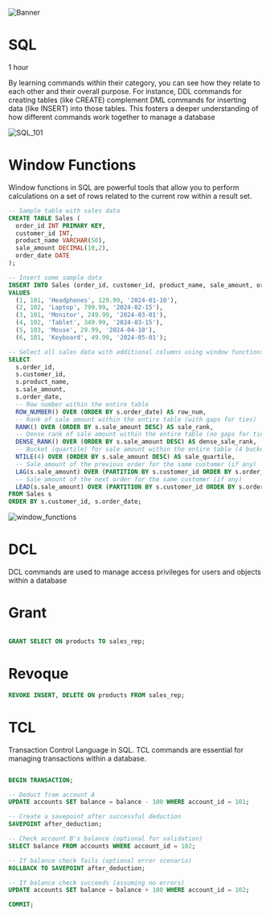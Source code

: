 ![Banner](https://github.com/AleMorales9011/ForgeWare/blob/912757a3619eb391442ee6c245fb9dd5210d952b/src/images/medium-shot-man-living-as-digital-nomad.jpg)
# SQL

1 hour

By learning commands within their category, you can see how they relate to each other and their overall purpose. For instance, DDL commands for creating tables (like CREATE) complement DML commands for inserting data (like INSERT) into those tables.  This fosters a deeper understanding of how different commands work together to manage a database

![SQL_101](https://github.com/AleMorales9011/ForgeWare/blob/912757a3619eb391442ee6c245fb9dd5210d952b/src/images/SQL_101.jpeg)

# Window Functions

Window functions in SQL are powerful tools that allow you to perform calculations on a set of rows related to the current row within a result set.

```SQL
-- Sample table with sales data
CREATE TABLE Sales (
  order_id INT PRIMARY KEY,
  customer_id INT,
  product_name VARCHAR(50),
  sale_amount DECIMAL(10,2),
  order_date DATE
);

-- Insert some sample data
INSERT INTO Sales (order_id, customer_id, product_name, sale_amount, order_date)
VALUES
  (1, 101, 'Headphones', 129.99, '2024-01-10'),
  (2, 102, 'Laptop', 799.99, '2024-02-15'),
  (3, 101, 'Monitor', 249.99, '2024-03-01'),
  (4, 102, 'Tablet', 349.99, '2024-03-15'),
  (5, 103, 'Mouse', 29.99, '2024-04-10'),
  (6, 101, 'Keyboard', 49.99, '2024-05-01');

-- Select all sales data with additional columns using window functions
SELECT
  s.order_id,
  s.customer_id,
  s.product_name,
  s.sale_amount,
  s.order_date,
  -- Row number within the entire table
  ROW_NUMBER() OVER (ORDER BY s.order_date) AS row_num,
  -- Rank of sale amount within the entire table (with gaps for ties)
  RANK() OVER (ORDER BY s.sale_amount DESC) AS sale_rank,
  -- Dense rank of sale amount within the entire table (no gaps for ties)
  DENSE_RANK() OVER (ORDER BY s.sale_amount DESC) AS dense_sale_rank,
  -- Bucket (quartile) for sale amount within the entire table (4 buckets)
  NTILE(4) OVER (ORDER BY s.sale_amount DESC) AS sale_quartile,
  -- Sale amount of the previous order for the same customer (if any)
  LAG(s.sale_amount) OVER (PARTITION BY s.customer_id ORDER BY s.order_date) AS prev_sale_amount,
  -- Sale amount of the next order for the same customer (if any)
  LEAD(s.sale_amount) OVER (PARTITION BY s.customer_id ORDER BY s.order_date) AS next_sale_amount
FROM Sales s
ORDER BY s.customer_id, s.order_date;

```
![window_functions](https://github.com/AleMorales9011/ForgeWare/blob/0ffa65f9b255708d1fac746bed43551d80b9c91c/src/images/windows_functions.jpg)

# DCL

DCL commands are used to manage access privileges for users and objects within a database

# Grant

```SQL

GRANT SELECT ON products TO sales_rep;

```
# Revoque

```SQL
REVOKE INSERT, DELETE ON products FROM sales_rep;
```

# TCL

Transaction Control Language in SQL. TCL commands are essential for managing transactions within a database. 

```SQL

BEGIN TRANSACTION;

-- Deduct from account A
UPDATE accounts SET balance = balance - 100 WHERE account_id = 101;

-- Create a savepoint after successful deduction
SAVEPOINT after_deduction;

-- Check account B's balance (optional for validation)
SELECT balance FROM accounts WHERE account_id = 102;

-- If balance check fails (optional error scenario)
ROLLBACK TO SAVEPOINT after_deduction;

-- If balance check succeeds (assuming no errors)
UPDATE accounts SET balance = balance + 100 WHERE account_id = 102;

COMMIT;

```


